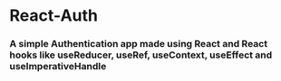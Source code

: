 # React-Auth

### A simple Authentication app made using React and React hooks like useReducer, useRef, useContext, useEffect and useImperativeHandle
